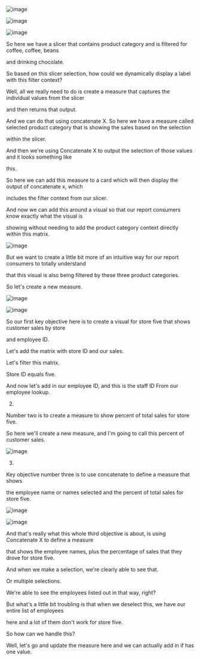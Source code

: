 ![image](https://github.com/liubovkyry/DAX/assets/118057504/a3d1ad76-9e3c-4ad5-be16-04af3eeacd36)

![image](https://github.com/liubovkyry/DAX/assets/118057504/211dd914-3efa-4d6a-aa29-ba3ad464ebff)



![image](https://github.com/liubovkyry/DAX/assets/118057504/51fe91ed-61e0-4958-9225-5eccd39b06c6)

So here we have a slicer that contains product category and is filtered for coffee, coffee, beans

and drinking chocolate.

So based on this slicer selection, how could we dynamically display a label with this filter context?

Well, all we really need to do is create a measure that captures the individual values from the slicer

and then returns that output.

And we can do that using concatenate X.
So here we have a measure called selected product category that is showing the sales based on the selection

within the slicer.

And then we're using Concatenate X to output the selection of those values and it looks something like

this.

So here we can add this measure to a card which will then display the output of concatenate x, which

includes the filter context from our slicer.

And now we can add this around a visual so that our report consumers know exactly what the visual is

showing without needing to add the product category context directly within this matrix.

![image](https://github.com/liubovkyry/DAX/assets/118057504/85222f2a-be68-4757-8c3c-355b3de6dc87)

But we want to create a little bit more of an intuitive way for our report consumers to totally understand

that this visual is also being filtered by these three product categories.

So let's create a new measure.

![image](https://github.com/liubovkyry/DAX/assets/118057504/fb8b1f6d-f32a-4dcb-a923-8fdbf62a2967)


![image](https://github.com/liubovkyry/DAX/assets/118057504/84d2c64d-cc31-430d-8b74-5fd516142547)


So our first key objective here is to create a visual for store five that shows customer sales by store

and employee ID.

Let's add the matrix with store ID and our sales.

Let's filter this matrix.

Store ID equals five.

And now let's add in our employee ID, and this is the staff ID From our employee lookup.


2)

Number two is to create a measure to show percent of total sales for store five.

So here we'll create a new measure, and I'm going to call this percent of customer sales.

![image](https://github.com/liubovkyry/DAX/assets/118057504/a2e9dd01-caef-4f59-bc94-beca0e482f57)

3)


 Key objective number three is to use concatenate to define a measure that shows

the employee name or names selected and the percent of total sales for store five.

![image](https://github.com/liubovkyry/DAX/assets/118057504/ef49842c-f906-459a-b976-e89703e5f2cd)


![image](https://github.com/liubovkyry/DAX/assets/118057504/ee55cc46-8be0-440d-88ab-9e5f1c2b904f)



And that's really what this whole third objective is about, is using Concatenate X to define a measure

that shows the employee names, plus the percentage of sales that they drove for store five.

And when we make a selection, we're clearly able to see that.

Or multiple selections.

We're able to see the employees listed out in that way, right?

But what's a little bit troubling is that when we deselect this, we have our entire list of employees

here and a lot of them don't work for store five.

So how can we handle this?

Well, let's go and update the measure here and we can actually add in if has one value.



